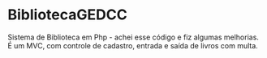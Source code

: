 # BibliotecaGEDCC
Sistema de Biblioteca em Php - achei esse código e fiz algumas melhorias. É um MVC, com controle de cadastro, entrada e saída de livros com multa.
